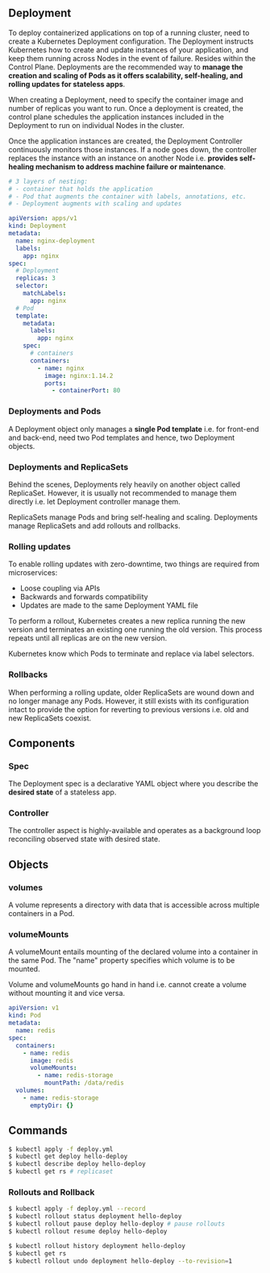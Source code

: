 ## Deployment

To deploy containerized applications on top of a running cluster, need to create a Kubernetes Deployment configuration. The Deployment instructs Kubernetes how to create and update instances of your application, and keep them running across Nodes in the event of failure. Resides within the Control Plane. Deployments are the recommended way to **manage the creation and scaling of Pods as it offers scalability, self-healing, and rolling updates for stateless apps**.

When creating a Deployment, need to specify the container image and number of replicas you want to run. Once a deployment is created, the control plane schedules the application instances included in the Deployment to run on individual Nodes in the cluster.

Once the application instances are created, the Deployment Controller continuously monitors those instances. If a node goes down, the controller replaces the instance with an instance on another Node i.e. **provides self-healing mechanism to address machine failure or maintenance**.

```yaml
# 3 layers of nesting:
# - container that holds the application
# - Pod that augments the container with labels, annotations, etc.
# - Deployment augments with scaling and updates

apiVersion: apps/v1
kind: Deployment
metadata:
  name: nginx-deployment
  labels:
    app: nginx
spec:
  # Deployment
  replicas: 3
  selector:
    matchLabels:
      app: nginx
  # Pod
  template:
    metadata:
      labels:
        app: nginx
    spec:
      # containers
      containers:
        - name: nginx
          image: nginx:1.14.2
          ports:
            - containerPort: 80
```

### Deployments and Pods

A Deployment object only manages a **single Pod template** i.e. for front-end and back-end, need two Pod templates and hence, two Deployment objects.

### Deployments and ReplicaSets

Behind the scenes, Deployments rely heavily on another object called ReplicaSet. However, it is usually not recommended to manage them directly i.e. let Deployment controller manage them.

ReplicaSets manage Pods and bring self-healing and scaling. Deployments manage ReplicaSets and add rollouts and rollbacks.

### Rolling updates

To enable rolling updates with zero-downtime, two things are required from microservices:

- Loose coupling via APIs
- Backwards and forwards compatibility
- Updates are made to the same Deployment YAML file

To perform a rollout, Kubernetes creates a new replica running the new version and terminates an existing one running the old version. This process repeats until all replicas are on the new version.

Kubernetes know which Pods to terminate and replace via label selectors.

### Rollbacks

When performing a rolling update, older ReplicaSets are wound down and no longer manage any Pods. However, it still exists with its configuration intact to provide the option for reverting to previous versions i.e. old and new ReplicaSets coexist.

## Components

### Spec

The Deployment spec is a declarative YAML object where you describe the **desired state** of a stateless app.

### Controller

The controller aspect is highly-available and operates as a background loop reconciling observed state with desired state.

## Objects

### volumes

A volume represents a directory with data that is accessible across multiple containers in a Pod.

### volumeMounts

A volumeMount entails mounting of the declared volume into a container in the same Pod. The "name" property specifies which volume is to be mounted.

Volume and volumeMounts go hand in hand i.e. cannot create a volume without mounting it and vice versa.

```yaml
apiVersion: v1
kind: Pod
metadata:
  name: redis
spec:
  containers:
    - name: redis
      image: redis
      volumeMounts:
        - name: redis-storage
          mountPath: /data/redis
  volumes:
    - name: redis-storage
      emptyDir: {}
```

## Commands

```bash
$ kubectl apply -f deploy.yml
$ kubectl get deploy hello-deploy
$ kubectl describe deploy hello-deploy
$ kubectl get rs # replicaset
```

### Rollouts and Rollback

```bash
$ kubectl apply -f deploy.yml --record
$ kubectl rollout status deployment hello-deploy
$ kubectl rollout pause deploy hello-deploy # pause rollouts
$ kubectl rollout resume deploy hello-deploy
```

```bash
$ kubectl rollout history deployment hello-deploy
$ kubectl get rs
$ kubectl rollout undo deployment hello-deploy --to-revision=1
```

